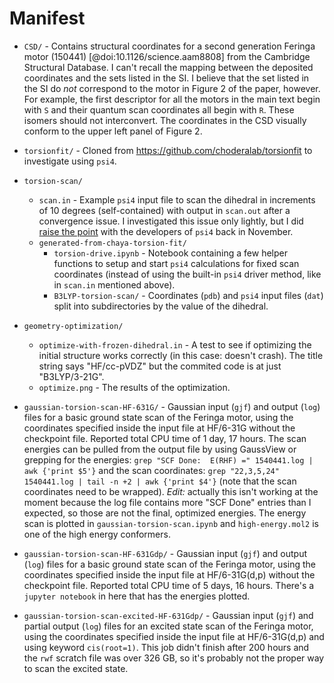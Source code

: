# Manifest

* `CSD/` - Contains structural coordinates for a second generation Feringa motor (150441) [@doi:10.1126/science.aam8808] from the Cambridge Structural Database. I can't recall the mapping between the deposited coordinates and the sets listed in the SI. I believe that the set listed in the SI do *not* correspond to the motor in Figure 2 of the paper, however. For example, the first descriptor for all the motors in the main text begin with `S` and their quantum scan coordinates all begin with `R`. These isomers should not interconvert. The coordinates in the CSD visually conform to the upper left panel of Figure 2.

* `torsionfit/` - Cloned from https://github.com/choderalab/torsionfit to investigate using `psi4`.

* `torsion-scan/`
    * `scan.in` - Example `psi4` input file to scan the dihedral in increments of 10 degrees (self-contained) with output in `scan.out` after a convergence issue. I investigated this issue only lightly, but I did [raise the point](https://github.com/psi4/psi4/issues/862) with the developers of `psi4` back in November.
    * `generated-from-chaya-torsion-fit/`
        * `torsion-drive.ipynb` - Notebook containing a few helper functions to setup and start `psi4` calculations for fixed scan coordinates (instead of using the built-in `psi4` driver method, like in `scan.in` mentioned above).
        * `B3LYP-torsion-scan/` - Coordinates (`pdb`) and `psi4` input files (`dat`) split into subdirectories by the value of the dihedral.

* `geometry-optimization/`
    * `optimize-with-frozen-dihedral.in` - A test to see if optimizing the initial structure works correctly (in this case: doesn't crash). The title string says "HF/cc-pVDZ" but the commited code is at just "B3LYP/3-21G".
    * `optimize.png` - The results of the optimization.

* `gaussian-torsion-scan-HF-631G/` - Gaussian input (`gjf`) and output (`log`) files for a basic ground state scan of the Feringa motor, using the coordinates specified inside the input file at HF/6-31G without the checkpoint file. Reported total CPU time of 1 day, 17 hours. The scan energies can be pulled from the output file by using GaussView or grepping for the energies: `grep "SCF Done:  E(RHF) =" 1540441.log | awk {'print $5'}` and the scan coordinates: `grep "22,3,5,24" 1540441.log | tail -n +2 | awk {'print $4'}` (note that the scan coordinates need to be wrapped). *Edit:* actually this isn't working at the moment because the log file contains more "SCF Done" entries than I expected, so those are not the final, optimized energies. The energy scan is plotted in `gaussian-torsion-scan.ipynb` and `high-energy.mol2` is one of the high energy conformers.

* `gaussian-torsion-scan-HF-631Gdp/` - Gaussian input (`gjf`) and output (`log`) files for a basic ground state scan of the Feringa motor, using the coordinates specified inside the input file at HF/6-31G(d,p) without the checkpoint file. Reported total CPU time of 5 days, 16 hours. There's a `jupyter notebook` in here that has the energies plotted.

* `gaussian-torsion-scan-excited-HF-631Gdp/` - Gaussian input (`gjf`) and partial output (`log`) files for an excited state scan of the Feringa motor, using the coordinates specified inside the input file at HF/6-31G(d,p) and using keyword `cis(root=1)`. This job didn't finish after 200 hours and the `rwf` scratch file was over 326 GB, so it's probably not the proper way to scan the excited state.